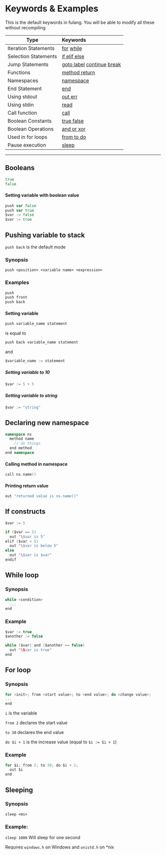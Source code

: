 # Keywords & Examples

This is the default keywords in fulang. You will be able to modify all these without recompiling

| Type                  | Keywords
| -------------         | :-------------  |
| Iteration Statements  | [for](examples/for.fu) [while](examples/while.fu)  |
| Selection Statements  | [if elif else](examples/if.fu) |
| Jump Statements       | [goto label](examples/goto.fu) [continue](examples/while.fu) [break](examples/while.fu) |
| Functions             | [method return](examples/method.fu) |
| Namespaces            | [namespace](examples/namespace.fu) |
| End Statement         | [end](examples/conds.fu) |
| Using stdout          | [out err](examples/hello-world.fu) |
| Using stdin           | [read](examples/read.fu) |
| Call function         | [call](examples/method.fu) |
| Boolean Constants     | [true false](examples/bools.fu) |
| Boolean Operations    | [and or xor](examples/conds.fu) |
| Used in for loops     | [from to do](examples/for.fu) |
| Pause execution		| [sleep](examples/sleep.fu) | 

***

## Booleans

```go
true
false
```

#### Setting variable with boolean value

```go
push var false
push var true
$var := false
$var := true
```

## Pushing variable to stack

```push back``` is the default mode

### Synopsis

```push <position> <variable name> <expression>```

### Examples

```go
push
push front
push back
```

#### Setting variable

```go
push variable_name statement
```

is equal to

```go
push back variable_name statement
```

and

```go
$variable_name := statement
```

##### Setting variable to 10

```go
$var := 5 + 5
```

##### Setting variable to string

```go
$var := "string"
```

## Declaring new namespace

```cpp
namespace ns
  method name
    // do things
  end method
end namespace
```

#### Calling method in namespace

```go
call ns.name()
```

#### Printing return value

```go
out "returned value is ns.name()"
```

## If constructs

```go
$var := 5

if ($var == 5)
  out "\$var is 5"
elif ($var < 5)
  out "\$var is below 5"
else
  out "\$var is $var"
endif
```

## While loop

### Synopsis

```c
while <condition>
  ...
end
```

### Example

```c
$var := true
$another := false

while ($var) and ($another == false)
  out "\$var is true"
end
```

## For loop

### Synopsis

```c
for <init>; from <start value>; to <end value>; do <change value>;
...
end
```

```i``` is the variable

```from 2``` declares the start value

```to 30``` declares the end value

```do $i + 1``` is the increase value (equal to ```$i := $i + 1```)

### Example
```go
for $i; from 2; to 30; do $i + 1;
  out $i
end
```

## Sleeping

### Synopsis

```sleep <ms>```

### Example:

```sleep 1000``` Will sleep for one second

Requires ```windows.h``` on Windows and ```unistd.h``` on *nix

